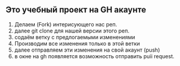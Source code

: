 ## Это учебный проект на GH акаунте
1. Делаем (Fork) интерисующего нас реп.
2. далее git clone для нашей версии этого реп. 
3. содаём ветку с предлогаемыми изменениями
4. Производим все изменения только в этой ветки
5. далее отправляем эти изменения на свой акаунт (push)
6. в окне на gh появляется возможность отправить puii request.